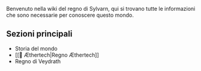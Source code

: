 Benvenuto nella wiki del regno di Sylvarn, qui si trovano tutte le informazioni che sono necessarie per conoscere questo mondo.

## Sezioni principali
- Storia del mondo
- [[🏰 Æthertech|Regno Æthertech]]
- Regno di Veydrath


